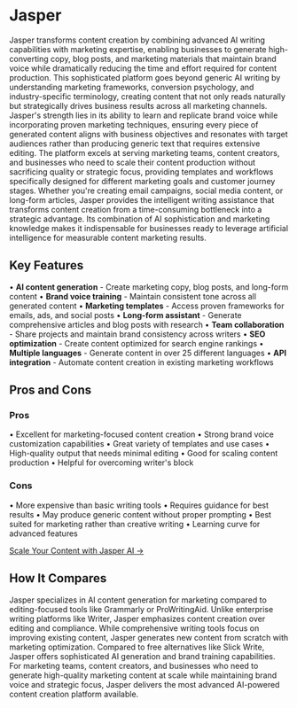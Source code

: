 # Jasper

Jasper transforms content creation by combining advanced AI writing capabilities with marketing expertise, enabling businesses to generate high-converting copy, blog posts, and marketing materials that maintain brand voice while dramatically reducing the time and effort required for content production. This sophisticated platform goes beyond generic AI writing by understanding marketing frameworks, conversion psychology, and industry-specific terminology, creating content that not only reads naturally but strategically drives business results across all marketing channels. Jasper's strength lies in its ability to learn and replicate brand voice while incorporating proven marketing techniques, ensuring every piece of generated content aligns with business objectives and resonates with target audiences rather than producing generic text that requires extensive editing. The platform excels at serving marketing teams, content creators, and businesses who need to scale their content production without sacrificing quality or strategic focus, providing templates and workflows specifically designed for different marketing goals and customer journey stages. Whether you're creating email campaigns, social media content, or long-form articles, Jasper provides the intelligent writing assistance that transforms content creation from a time-consuming bottleneck into a strategic advantage. Its combination of AI sophistication and marketing knowledge makes it indispensable for businesses ready to leverage artificial intelligence for measurable content marketing results.

## Key Features

• **AI content generation** - Create marketing copy, blog posts, and long-form content
• **Brand voice training** - Maintain consistent tone across all generated content
• **Marketing templates** - Access proven frameworks for emails, ads, and social posts
• **Long-form assistant** - Generate comprehensive articles and blog posts with research
• **Team collaboration** - Share projects and maintain brand consistency across writers
• **SEO optimization** - Create content optimized for search engine rankings
• **Multiple languages** - Generate content in over 25 different languages
• **API integration** - Automate content creation in existing marketing workflows

## Pros and Cons

### Pros
• Excellent for marketing-focused content creation
• Strong brand voice customization capabilities
• Great variety of templates and use cases
• High-quality output that needs minimal editing
• Good for scaling content production
• Helpful for overcoming writer's block

### Cons
• More expensive than basic writing tools
• Requires guidance for best results
• May produce generic content without proper prompting
• Best suited for marketing rather than creative writing
• Learning curve for advanced features

[Scale Your Content with Jasper AI →](https://www.jasper.ai)

## How It Compares

Jasper specializes in AI content generation for marketing compared to editing-focused tools like Grammarly or ProWritingAid. Unlike enterprise writing platforms like Writer, Jasper emphasizes content creation over editing and compliance. While comprehensive writing tools focus on improving existing content, Jasper generates new content from scratch with marketing optimization. Compared to free alternatives like Slick Write, Jasper offers sophisticated AI generation and brand training capabilities. For marketing teams, content creators, and businesses who need to generate high-quality marketing content at scale while maintaining brand voice and strategic focus, Jasper delivers the most advanced AI-powered content creation platform available.